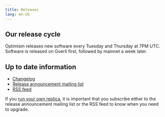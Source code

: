 ```yaml
---
title: Releases
lang: en-US
---
```


## Our release cycle

Optimism releases new software every Tuesday and Thursday at 7PM UTC. 
Software is released on Goerli first, followed by mainnet a week later.



## Up to date information

* [Changelog](https://changelog.optimism.io/)
* [Release announcement mailing list](https://groups.google.com/a/optimism.io/g/optimism-announce)
* [RSS feed](https://changelog.optimism.io/feed.xml)

If you [run your own replica](build/run-a-node.md), it is important that you subscribe either to the release announcement mailing list or the RSS feed to know when you need to upgrade.
  
  
